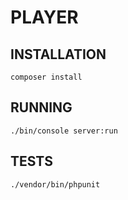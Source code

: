 PLAYER
========================

INSTALLATION
--------------

`composer install`


RUNNING
--------------

`./bin/console server:run`


TESTS
--------------

`./vendor/bin/phpunit`